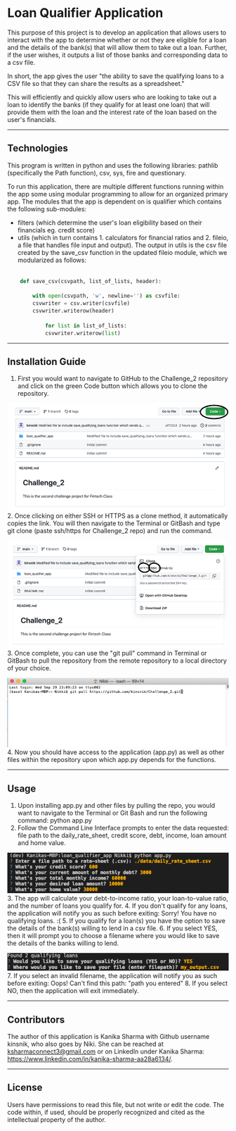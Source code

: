 # **Loan Qualifier Application**

This purpose of this project is to develop an application that allows users to interact with the app to determine whether or not they are eligible for a loan and the details of the bank(s) that will allow them to take out a loan. Further, if the user wishes, it outputs a list of those banks and corresponding data to a csv file. 

In short, the app gives the user "the ability to save the qualifying loans to a CSV file so that they can share the results as a spreadsheet."

This will efficiently and quickly allow users who are looking to take out a loan to identify the banks (if they qualify for at least one loan) that will provide them with the loan and the interest rate of the loan based on the user's financials. 

---

## **Technologies**

This program is written in python and uses the following libraries: pathlib (specifically the Path function), csv, sys, fire and questionary. 

To run this application, there are multiple different functions running within the app some using modular programming to allow for an organized primary app. 
The modules that the app is dependent on is qualifier which contains the following sub-modules: 
* filters (which determine the user's loan eligibility based on their financials eg. credit score)
* utils (which in turn contains 1. calculators for financial ratios and 2. fileio, a file that handles file input and output). 
The output in utils is the csv file created by the save_csv function in the updated fileio module, which we modularized as follows:

```python

    def save_csv(csvpath, list_of_lists, header):

        with open(csvpath, 'w', newline='') as csvfile:
        csvwriter = csv.writer(csvfile)
        csvwriter.writerow(header)
        
            for list in list_of_lists:
            csvwriter.writerow(list)
```

---

## **Installation Guide**

1. First you would want to navigate to GitHub to the Challenge_2 repository and click on the green Code button which allows you to clone the repository. 

![<Green Code button in GitHub>](./Screenshots/GitHub_Code.png)
2. Once clicking on either SSH or HTTPS as a clone method, it automatically copies the link. You will then navigate to the Terminal or GitBash and type 
git clone (paste ssh/https for Challenge_2 repo) and run the command. 

![<SSH or HTTPS Option for Cloning Repo>](./Screenshots/GitHub_SSH_HTTPS.png)
3. Once complete, you can use the "git pull" command in Terminal or GitBash to pull the repository from the remote repository to a local directory of your choice. 

![<Git Pull Command>](./Screenshots/GitPull.png)
4. Now you should have access to the application (app.py) as well as other files within the repository upon which app.py depends for the functions. 

---

## **Usage**

1. Upon installing app.py and other files by pulling the repo, you would want to navigate to the Terminal or Git Bash and run the following command: 
python app.py
2. Follow the Command Line Interface prompts to enter the data requested: file path to the daily_rate_sheet, credit score, debt, income, loan amount and home value. 

![<Git Run Command and Prompts>](./Screenshots/RunCommand.png)
3. The app will calculate your debt-to-income ratio, your loan-to-value ratio, and the number of loans you qualify for.
4. If you don't qualify for any loans, the application will notify you as such before exiting:
Sorry! You have no qualifying loans. :(
5. If you qualify for a loan(s) you have the option to save the details of the bank(s) willing to lend in a csv file.
6. If you select YES, then it will prompt you to choose a filename where you would like to save the details of the banks willing to lend. 

![<Save Loan CSV Prompts>](./Screenshots/SaveLoanPrompts.png)
7. If you select an invalid filename, the application will notify you as such before exiting:
Oops! Can't find this path: "path you entered"
8. If you select NO, then the application will exit immediately.

---

## **Contributors**

The author of this application is Kanika Sharma with Github username kinsnik, who also goes by Niki. She can be reached at ksharmaconnect3@gmail.com or on LinkedIn under Kanika Sharma: https://www.linkedin.com/in/kanika-sharma-aa28a6134/.

---

## **License**

Users have permissions to read this file, but not write or edit the code. The code within, if used, should be properly recognized and cited as the intellectual property of the author. 

